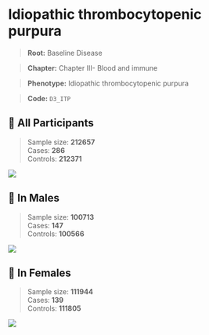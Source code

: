 # Idiopathic thrombocytopenic purpura

> **Root:** Baseline Disease  

> **Chapter:** Chapter III- Blood and immune  

> **Phenotype:** Idiopathic thrombocytopenic purpura  

> **Code:** `D3_ITP`

## 🧪 All Participants  
> Sample size: **212657**  
> Cases: **286**  
> Controls: **212371**
<img src="/Disease/Figures/ALL/Incidence/D3_ITP.png"/>
<CsvTable src="/public/Disease/Data/ALL/Incidence/COX_D3_ITP.csv" label="🔍 View full results" />

## 👨 In Males  
> Sample size: **100713**  
> Cases: **147**  
> Controls: **100566**
<img src="/Disease/Figures/Male/Incidence/D3_ITP.png"/>
<CsvTable src="/public/Disease/Data/Male/Incidence/COX_D3_ITP.csv" label="🔍 View full results" />

## 👩 In Females  
> Sample size: **111944**  
> Cases: **139**  
> Controls: **111805**
<img src="/Disease/Figures/Female/Incidence/D3_ITP.png"/>
<CsvTable src="/public/Disease/Data/Female/Incidence/COX_D3_ITP.csv" label="🔍 View full results" />
